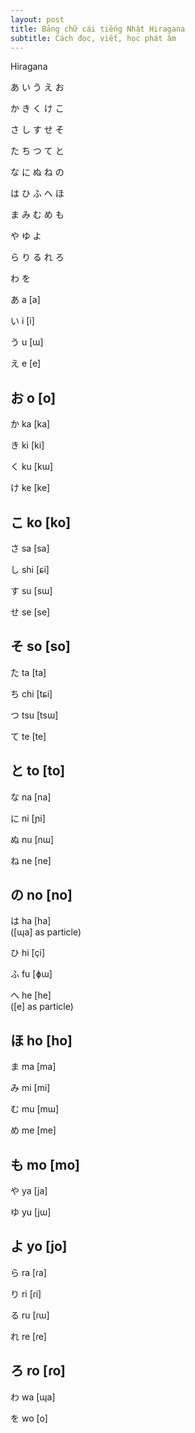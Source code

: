 ```yaml
---
layout: post
title: Bảng chữ cái tiếng Nhật Hiragana
subtitle: Cách đọc, viết, học phát âm 
---
```


Hiragana

あ い う え お

か き く け こ

さ し す せ そ

た ち つ て と

な に ぬ ね の

は ひ ふ へ ほ

ま み む め も

や   ゆ   よ

ら り る れ ろ

わ       を

あ a [a] 	

い i [i] 	

う u [ɯ] 	

え e [e] 	

お o [o] 	
-------
か ka [ka] 	

き ki [ki] 	

く ku [kɯ] 		

け ke [ke] 	

こ ko [ko] 	
-------
さ sa [sa] 	

し shi [ɕi] 	

す su [sɯ] 	

せ se [se] 	

そ so [so] 	
-------
た ta [ta]  	

ち chi [tɕi]	

つ tsu [tsɯ]	

て te [te] 	

と to [to] 	
-------
な na [na] 	

に ni [ɲi] 	

ぬ nu [nɯ] 	

ね ne [ne] 	

の no [no] 	
-------
は ha [ha] 	
([ɰa] as particle)

ひ hi [çi] 	

ふ fu [ɸɯ] 	

へ he [he] 	
([e] as particle)

ほ ho [ho]
-------
ま ma [ma] 	

み mi [mi] 	

む mu [mɯ] 	

め me [me] 	

も mo [mo] 	
-------
や ya [ja] 	

ゆ yu [jɯ] 	

よ yo [jo] 	
-------
ら ra [ɾa] 	

り ri [ɾi] 	

る ru [ɾɯ] 	

れ re [ɾe] 	

ろ ro [ɾo] 	
-------
わ wa [ɰa] 	


を wo [o]  
